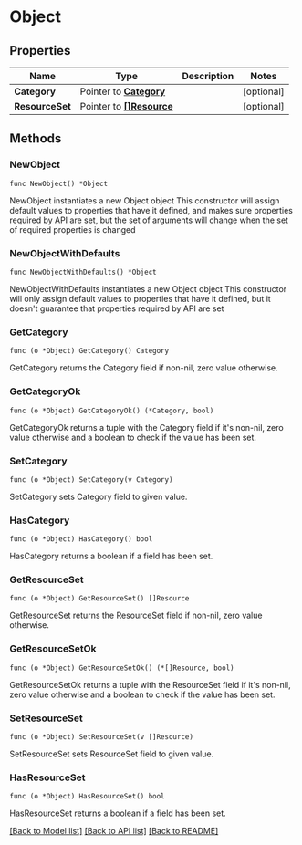# Object

## Properties

Name | Type | Description | Notes
------------ | ------------- | ------------- | -------------
**Category** | Pointer to [**Category**](Category.md) |  | [optional] 
**ResourceSet** | Pointer to [**[]Resource**](Resource.md) |  | [optional] 

## Methods

### NewObject

`func NewObject() *Object`

NewObject instantiates a new Object object
This constructor will assign default values to properties that have it defined,
and makes sure properties required by API are set, but the set of arguments
will change when the set of required properties is changed

### NewObjectWithDefaults

`func NewObjectWithDefaults() *Object`

NewObjectWithDefaults instantiates a new Object object
This constructor will only assign default values to properties that have it defined,
but it doesn't guarantee that properties required by API are set

### GetCategory

`func (o *Object) GetCategory() Category`

GetCategory returns the Category field if non-nil, zero value otherwise.

### GetCategoryOk

`func (o *Object) GetCategoryOk() (*Category, bool)`

GetCategoryOk returns a tuple with the Category field if it's non-nil, zero value otherwise
and a boolean to check if the value has been set.

### SetCategory

`func (o *Object) SetCategory(v Category)`

SetCategory sets Category field to given value.

### HasCategory

`func (o *Object) HasCategory() bool`

HasCategory returns a boolean if a field has been set.

### GetResourceSet

`func (o *Object) GetResourceSet() []Resource`

GetResourceSet returns the ResourceSet field if non-nil, zero value otherwise.

### GetResourceSetOk

`func (o *Object) GetResourceSetOk() (*[]Resource, bool)`

GetResourceSetOk returns a tuple with the ResourceSet field if it's non-nil, zero value otherwise
and a boolean to check if the value has been set.

### SetResourceSet

`func (o *Object) SetResourceSet(v []Resource)`

SetResourceSet sets ResourceSet field to given value.

### HasResourceSet

`func (o *Object) HasResourceSet() bool`

HasResourceSet returns a boolean if a field has been set.


[[Back to Model list]](../README.md#documentation-for-models) [[Back to API list]](../README.md#documentation-for-api-endpoints) [[Back to README]](../README.md)


